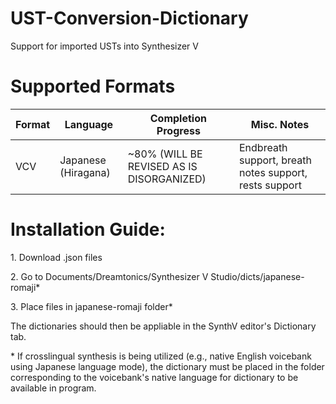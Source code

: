 # UST-Conversion-Dictionary
Support for imported USTs into Synthesizer V

# Supported Formats
| Format | Language | Completion Progress | Misc. Notes |
| --- | --- | --- | --- |
| VCV | Japanese (Hiragana) | ~80% (WILL BE REVISED AS IS DISORGANIZED) | Endbreath support, breath notes support, rests support |

# Installation Guide:
<p>1. Download .json files</p>
<p>2. Go to Documents/Dreamtonics/Synthesizer V Studio/dicts/japanese-romaji* </p>
<p>3. Place files in japanese-romaji folder*</p>
<p>The dictionaries should then be appliable in the SynthV editor's Dictionary tab.</p>
<p> * If crosslingual synthesis is being utilized (e.g., native English voicebank using Japanese language mode), the dictionary must be placed in the folder corresponding to the voicebank's native language for dictionary to be available in program. </p>
